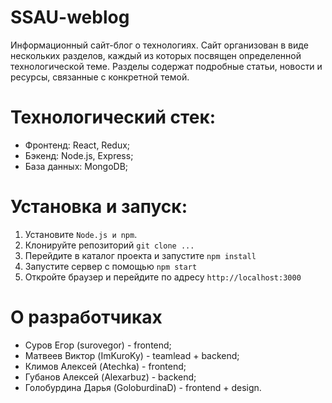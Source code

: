 # SSAU-weblog
Информационный сайт-блог о технологиях. Сайт организован в виде нескольких разделов, каждый из которых посвящен определенной технологической теме. Разделы содержат подробные статьи, новости и ресурсы, связанные с конкретной темой.

# Технологический стек:

- Фронтенд: React, Redux;
- Бэкенд: Node.js, Express;
- База данных: MongoDB;

# Установка и запуск:

1. Установите `Node.js и npm`.
2. Клонируйте репозиторий `git clone ...`
3. Перейдите в каталог проекта и запустите `npm install`
4. Запустите сервер с помощью `npm start`
5. Откройте браузер и перейдите по адресу `http://localhost:3000`

# О разработчиках
- Суров Егор (surovegor) - frontend;
- Матвеев Виктор (ImKuroKy) - teamlead + backend;
- Климов Алексей (Atechka) - frontend;
- Губанов Алексей (Alexarbuz) - backend;
- Голобурдина Дарья (GoloburdinaD) - frontend + design.
